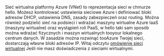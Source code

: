 Sieć wirtualna platformy Azure (VNet) to reprezentacja sieci w chmurze hello. Możesz kontrolować ustawienia sieciowe Azure i definiować bloki adresów DHCP, ustawienia DNS, zasady zabezpieczeń oraz routing. Można również podzielić sieć na podsieci i wdrażać maszyny wirtualne Azure IaaS (maszyny wirtualne) oraz wystąpień roli PaaS, w hello taki sam sposób można wdrażać fizycznych i maszyn wirtualnych tooyour lokalnego centrum danych. W zasadzie można rozwinąć tooAzure Twojej sieci, dostarczają własne bloki adresów IP. Witaj odczytu [omówienie sieci wirtualnej](../articles/virtual-network/virtual-networks-overview.md) Jeśli nie masz doświadczenia z sieciami wirtualnymi.

